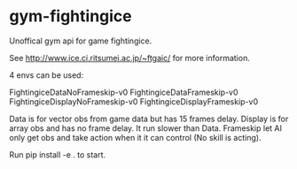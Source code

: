 # gym-fightingice

Unoffical gym api for game fightingice.

See http://www.ice.ci.ritsumei.ac.jp/~ftgaic/ for more information.

4 envs can be used:

FightingiceDataNoFrameskip-v0
FightingiceDataFrameskip-v0
FightingiceDisplayNoFrameskip-v0
FightingiceDisplayFrameskip-v0

Data is for vector obs from game data but has 15 frames delay.
Display is for array obs and has no frame delay. It run slower than Data.
Frameskip let AI only get obs and take action when it it can control (No skill is acting).

Run pip install -e . to start.
